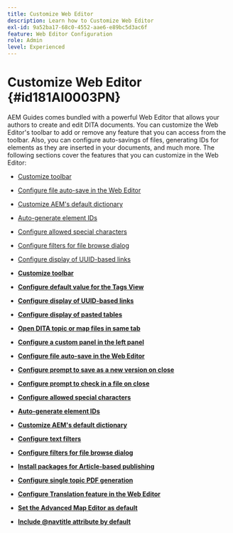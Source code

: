 ```yaml
---
title: Customize Web Editor
description: Learn how to Customize Web Editor
exl-id: 9a52ba17-68c0-4552-aae6-e89bc5d3ac6f
feature: Web Editor Configuration
role: Admin
level: Experienced
---
```

# Customize Web Editor {#id181AI0003PN}

AEM Guides comes bundled with a powerful Web Editor that allows your authors to create and edit DITA documents. You can customize the Web Editor's toolbar to add or remove any feature that you can access from the toolbar. Also, you can configure auto-savings of files, generating IDs for elements as they are inserted in your documents, and much more. The following sections cover the features that you can customize in the Web Editor:

-   [Customize toolbar](conf-web-editor-customize-toolbar.md#)
-   [Configure file auto-save in the Web Editor](auto-save-in-editor.md#)
-   [Customize AEM's default dictionary](customize-aem-custom-dictionary.md#)
-   [Auto-generate element IDs](auto-generate-ids.md#)
-   [Configure allowed special characters](conf-special-chars.md#)
-   [Configure filters for file browse dialog](conf-custom-file-filters.md#)
-   [Configure display of UUID-based links](conf-uuid-based-links.md#)

-   **[Customize toolbar](conf-web-editor-customize-toolbar.md)**  

-   **[Configure default value for the Tags View](configure-default-value-tags-view.md)**  

-   **[Configure display of UUID-based links](conf-uuid-based-links.md)**  

-   **[Configure display of pasted tables](conf-pasted-tables)**

-   **[Open DITA topic or map files in same tab](open-dita-files-same-tab.md)**  

-   **[Configure a custom panel in the left panel](configure-custom-panel.md)**  

-   **[Configure file auto-save in the Web Editor](auto-save-in-editor.md)**  

-   **[Configure prompt to save as a new version on close](conf-save-as-new-version-close.md)**  

-   **[Configure prompt to check in a file on close](conf-checkin-file-close.md)**  

-   **[Configure allowed special characters](conf-special-chars.md)**  

-   **[Auto-generate element IDs](auto-generate-ids.md)**  

-   **[Customize AEM's default dictionary](customize-aem-custom-dictionary.md)**  

-   **[Configure text filters](config-text-filters.md)**  

-   **[Configure filters for file browse dialog](conf-custom-file-filters.md)**  

-   **[Install packages for Article-based publishing](configure-article-based-publishing.md)**  

-   **[Configure single topic PDF generation](conf-pdf-generation-dita-ot.md)**  

-   **[Configure Translation feature in the Web Editor](conf-translation-web-editor.md)**  

-   **[Set the Advanced Map Editor as default](conf-map-editor.md)**  

-   **[Include @navtitle attribute by default](auto-add-navtitle.md)**


